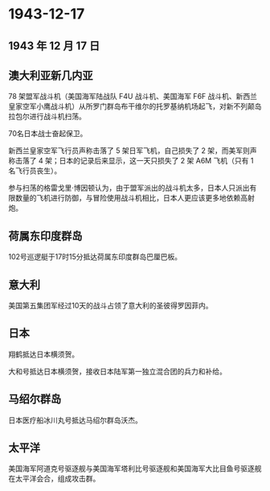 # 1943-12-17

## 1943 年 12 月 17 日

## 澳大利亚新几内亚

78 架盟军战斗机（美国海军陆战队 F4U 战斗机、美国海军 F6F
战斗机、新西兰皇家空军小鹰战斗机）从所罗门群岛布干维尔的托罗基纳机场起飞，对新不列颠岛拉包尔进行战斗机扫荡。

70名日本战士奋起保卫。

新西兰皇家空军飞行员声称击落了 5 架日军飞机，自己损失了 2
架，而美军则声称击落了 4 架；日本的记录后来显示，这一天只损失了 2 架 A6M
飞机（只有 1 名飞行员丧生）。

参与扫荡的格雷戈里·博因顿认为，由于盟军派出的战斗机太多，日本人只派出有限数量的飞机进行防御，与冒险使用战斗机相比，日本人更应该更多地依赖高射炮。

## 荷属东印度群岛

102号巡逻艇于17时15分抵达荷属东印度群岛巴厘巴板。

## 意大利

美国第五集团军经过10天的战斗占领了意大利的圣彼得罗因菲内。

## 日本

翔鹤抵达日本横须贺。

大和号抵达日本横须贺，接收日本陆军第一独立混合团的兵力和补给。

## 马绍尔群岛

日本医疗船冰川丸号抵达马绍尔群岛沃杰。

## 太平洋

美国海军阿道克号驱逐舰与美国海军塔利比号驱逐舰和美国海军大比目鱼号驱逐舰在太平洋会合，组成攻击群。

